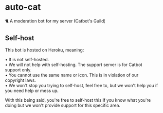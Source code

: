 # auto-cat
🐈 A moderation bot for my server (Catbot's Guild)

## Self-host
This bot is hosted on Heroku, meaning: 

• It is not self-hosted.  
• We will not help with self-hosting. The support server is for Catbot support only.  
• You cannot use the same name or icon. This is in violation of our copyright laws.  
• We won't stop you trying to self-host, feel free to, but we won't help you if you need help or mess up.  

With this being said, you're free to self-host this if you know what you're doing but we won't provide support for this specific area.
